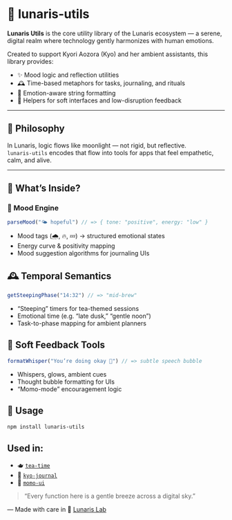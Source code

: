 # 🌌 lunaris-utils

**Lunaris Utils** is the core utility library of the Lunaris ecosystem — a serene, digital realm where technology gently harmonizes with human emotions.

Created to support Kyori Aozora (Kyo) and her ambient assistants, this library provides:
- ✨ Mood logic and reflection utilities
- 🕰️ Time-based metaphors for tasks, journaling, and rituals
- 🫧 Emotion-aware string formatting
- 🍃 Helpers for soft interfaces and low-disruption feedback

---

## 💫 Philosophy

In Lunaris, logic flows like moonlight — not rigid, but reflective.  
`lunaris-utils` encodes that flow into tools for apps that feel empathetic, calm, and alive.

---

## 🔧 What’s Inside?

### 🧠 Mood Engine
```ts
parseMood("🌤️ hopeful") // => { tone: "positive", energy: "low" }
```

- Mood tags (🌧️, 🔥, 💤) → structured emotional states
- Energy curve & positivity mapping
- Mood suggestion algorithms for journaling UIs

## 🕰️ Temporal Semantics

```ts
getSteepingPhase("14:32") // => "mid-brew"
```

- “Steeping” timers for tea-themed sessions
- Emotional time (e.g. “late dusk,” “gentle noon”)
- Task-to-phase mapping for ambient planners

## 🫧 Soft Feedback Tools
```ts
formatWhisper("You’re doing okay 🌿") // => subtle speech bubble
```

- Whispers, glows, ambient cues
- Thought bubble formatting for UIs
- “Momo-mode” encouragement logic

## 📌 Usage
```bash
npm install lunaris-utils
```

## Used in:

- 🫖 [`tea-time`](https://github.com/kyori-garden/tea-time)
- 📓 [`kyo-journal`](https://github.com/kyori-garden/kyo-journal)
- 🧩 [`momo-ui`](https://github.com/kyori-garden/momo-ui)

> “Every function here is a gentle breeze across a digital sky.”

— Made with care in 🌙 [Lunaris Lab](https://github.com/lunaris-lab)
